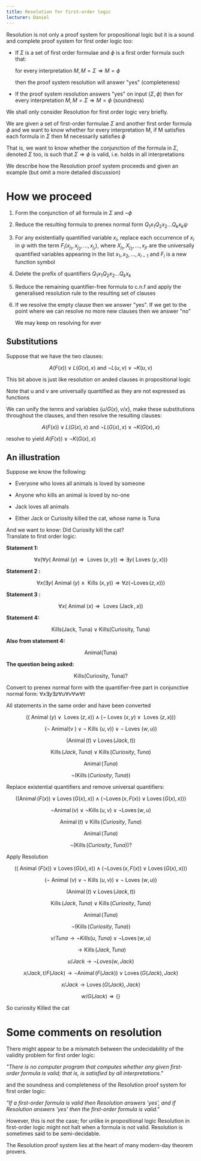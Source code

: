 ```yaml
---
title: Resolution for first-order logic
lecturer: Daniel
---
```


Resolution is not only a proof system for propositional logic but it is
a sound and complete proof system for first order logic too:

-   If $\Sigma$ is a set of first order formulae and $\phi$ is a first
    order formula such that:

    for every interpretation $M , M = \Sigma \Rightarrow M = \phi$

    then the proof system resolution will answer "yes" (completeness)

-   If the proof system resolution answers "yes" on input
    $(\Sigma,\phi)$ then for every interpretation
    $M , M = \Sigma \Rightarrow M = \phi$ (soundness)

We shall only consider Resolution for first order logic very briefly.

We are given a set of first-order formulae $\Sigma$ and another first
order formula $\phi$ and we want to know whether for every
interpretation M, if M satisfies each formula in $\Sigma$ then M
necessarily satisfies $\phi$

That is, we want to know whether the conjunction of the formula in
$\Sigma$, denoted $\Sigma$ too, is such that $\Sigma\Rightarrow\phi$ is
valid, i.e. holds in all interpretations

We describe how the Resolution proof system proceeds and given an
example (but omit a more detailed discussion)

# How we proceed

1.  Form the conjunction of all formula in $\Sigma$ and $\lnot\phi$

2.  Reduce the resulting formula to prenex normal form
    $Q _ { 1 } x _ { 1 } Q _ { 2 } x _ { 2 } \ldots Q _ { k } x _ { k } \psi$

3.  For any existentially quantified variable $x_i$, replace each
    occurrence of $x_i$ in $\psi$ with the term
    $F _ { i } \left( x _ { j _ { 1 } } , x _ { j _ { 2 } } , \dots , x _ { j _ { r } } \right)$,
    where $X _ { j _ { 1 } } , X _ { j _ { 2 } } , \ldots , x _ { j r }$
    are the universally quantified variables appearing in the list
    $x_1,x_2,...,x_{i-1}$ and $F_i$ is a new function symbol

4.  Delete the prefix of quantifiers $Q_1x_1Q_2x_2...Q_kx_k$

5.  Reduce the remaining quantifier-free formula to c.n.f and apply the
    generalised resolution rule to the resulting set of clauses

6.  If we resolve the empty clause then we answer \"yes\". If we get to
    the point where we can resolve no more new clauses then we answer
    "no"

    We may keep on resolving for ever

## Substitutions

Suppose that we have the two clauses:

$$
A ( F ( x ) ) \vee L ( G ( x ) , x ) \text { and } \neg L ( u , v ) \vee \neg K ( u , v )
$$

This bit above is just like resolution on anded clauses in propositional
logic

Note that u and v are universally quantified as they are not expressed
as functions

We can unify the terms and variables $\{ u / G ( x ) , v / x \}$, make
these substitutions throughout the clauses, and then resolve the
resulting clauses:

$$
A ( F ( x ) ) \vee L ( G ( x ) , x ) \text { and } \neg L ( G ( x ) , x ) \vee \neg K ( G ( x ) , x )
$$

resolve to yield $A ( F ( x ) ) \vee \neg K ( G ( x ) , x )$

## An illustration

Suppose we know the following:

-   Everyone who loves all animals is loved by someone

-   Anyone who kills an animal is loved by no-one

-   Jack loves all animals

-   Either Jack or Curiosity killed the cat, whose name is Tuna

And we want to know: Did Curiosity kill the cat?\
Translate to first order logic:

**Statement 1:**

$$
\forall x ( \forall y ( \text { Animal } ( y ) \Rightarrow \text { Loves } ( x , y ) ) \Rightarrow \exists y ( \text { Loves } ( y , x ) ) )
$$

**Statement 2 :**

$$
\forall x ( \exists y ( \text { Animal } ( y ) \wedge \text { Kills } ( x , y ) ) \Rightarrow \forall z ( \neg \operatorname { Loves } ( z , x ) ) )
$$

**Statement 3 :**

$$
\forall x ( \text { Animal } ( x ) \Rightarrow \text { Loves } ( \operatorname { Jack } , x ) )
$$

**Statement 4:**

$$
\text{Kills(Jack, Tuna)} \lor \text{Kills(Curiosity, Tuna)}
$$

**Also from statement 4:**

$$
\text{Animal(Tuna)}
$$

**The question being asked:**

$$
\text{Kills(Curiosity, Tuna)}?
$$

Convert to prenex normal form with the quantifier-free part in
conjunctive normal form:
$\forall x \exists y \exists z \forall u \forall v \forall w \forall t$

All statements in the same order and have been converted

$$
( ( \text { Animal } ( y ) \vee \text { Loves } ( z , x ) ) \wedge ( \neg \text { Loves } ( x , y ) \vee \text { Loves } ( z , x ) ) )
$$

$$
( \neg \text { Animal(v } ) \vee \neg \text { Kills } ( u , v ) ) \vee \neg \text { Loves } ( w , u ) )
$$

$$
(\operatorname{Animal}(t)\lor \operatorname{Loves}(Jack,t))
$$

$$
\operatorname{Kills}(Jack, Tuna)\lor \operatorname{Kills}(Curiosity, Tuna)
$$

$$
\operatorname{Animal}(Tuna)
$$

$$
\lnot(\operatorname{Kills}(Curiosity, Tuna))
$$

Replace existential quantifiers and remove universal quantifiers:

$$
((\operatorname{Animal}(F(x))\lor \operatorname{Loves}(G(x),x)) \land (\lnot \operatorname{Loves}(x,F(x)) \lor \operatorname{Loves}(G(x),x)) )
$$

$$
\lnot \operatorname{Animal}(v)\lor \lnot \operatorname{Kills}(u,v) \lor \lnot \operatorname{Loves}(w,u)
$$

$$
\operatorname{Animal}(t)\lor \operatorname{Kills}(Curiosity, Tuna)
$$

$$
\operatorname{Animal}(Tuna)
$$

$$
\lnot(\operatorname{Kills}(Curiosity, Tuna))?
$$

Apply Resolution

$$
( ( \text { Animal } ( F ( x ) ) \vee \operatorname { Loves } ( G ( x ) , x ) ) \wedge ( \neg \operatorname { Loves } ( x , F ( x ) ) \vee \operatorname { Loves } ( G ( x ) , x ) ) )
$$

$$
( \neg \text { Animal } ( v ) \vee \neg \text { Kills } ( u , v ) ) \vee \neg \text { Loves } ( w , u ) )
$$

$$
(\operatorname{Animal}(t)\lor \operatorname{Loves}(Jack,t))
$$

$$
\operatorname{Kills}(Jack,Tuna)\lor \operatorname{Kills}(Curiosity, Tuna)
$$

$$
\operatorname{Animal}(Tuna)
$$

$$
\lnot(\operatorname{Kills}(Curiosity, Tuna))
$$

$$
v / Tuna \rightarrow \lnot Kills(u, Tuna)\lor \lnot \operatorname{Loves}(w,u)
$$

$$
\rightarrow \operatorname{Kills}(Jack, Tuna)
$$

$$
u/Jack \rightarrow \lnot Loves(w,Jack)
$$

$$
x/Jack, t/F(Jack) \rightarrow \lnot \operatorname{Animal}(F(Jack)) \lor \operatorname{Loves}(G(Jack),Jack)
$$

$$
x/Jack\rightarrow \operatorname{Loves}(G(Jack),Jack)
$$

$$
w/G(Jack)\Rightarrow \{\}
$$

So curiosity Killed the cat

# Some comments on resolution

There might appear to be a mismatch between the undecidability of the
validity problem for first order logic:

_"There is no computer program that computes whether any given
first-order formula is valid; that is, is satisfied by all
interpretations."_

and the soundness and completeness of the Resolution proof system for
first order logic:

_"If a first-order formula is valid then Resolution answers 'yes', and
if Resolution answers 'yes' then the first-order formula is valid."_

However, this is not the case; for unlike in propositional logic
Resolution in first-order logic might not halt when a formula is not
valid. Resolution is sometimes said to be semi-decidable.

The Resolution proof system lies at the heart of many modern-day theorem
provers.
